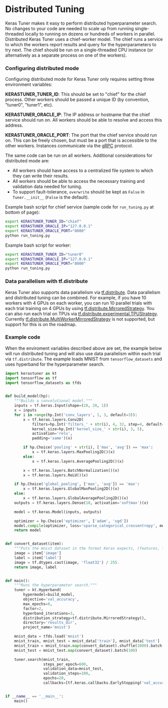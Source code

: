 # Distributed Tuning

Keras Tuner makes it easy to perform distributed hyperparameter search. No changes to your code are needed to scale up from running single-threaded locally to running on dozens or hundreds of workers in parallel. Distributed Keras Tuner uses a chief-worker model. The chief runs a service to which the workers report results and query for the hyperparameters to try next. The chief should be run on a single-threaded CPU instance (or alternatively as a separate process on one of the workers).

### Configuring distributed mode

Configuring distributed mode for Keras Tuner only requires setting three environment variables:

**KERASTUNER_TUNER_ID**: This should be set to "chief" for the chief process. Other workers should be passed a unique ID (by convention, "tuner0", "tuner1", etc).

**KERASTUNER_ORACLE_IP**: The IP address or hostname that the chief service should run on. All workers should be able to resolve and access this address.

**KERASTUNER_ORACLE_PORT**: The port that the chief service should run on. This can be freely chosen, but must be a port that is accessible to the other workers. Instances communicate via the [gRPC](https://www.grpc.io) protocol.

The same code can be run on all workers. Additional considerations for distributed mode are:

- All workers should have access to a centralized file system to which they can write their results.
- All workers should be able to access the necessary training and validation data needed for tuning.
- To support fault-tolerance, `overwrite` should be kept as `False` in `Tuner.__init__` (`False` is the default).

Example bash script for chief service (sample code for `run_tuning.py` at bottom of page):

```bash
export KERASTUNER_TUNER_ID="chief"
export KERASTUNER_ORACLE_IP="127.0.0.1"
export KERASTUNER_ORACLE_PORT="8000"
python run_tuning.py
```

Example bash script for worker:

```bash
export KERASTUNER_TUNER_ID="tuner0"
export KERASTUNER_ORACLE_IP="127.0.0.1"
export KERASTUNER_ORACLE_PORT="8000"
python run_tuning.py
```

### Data parallelism with tf.distribute

Keras Tuner also supports data parallelism via [tf.distribute](https://www.tensorflow.org/tutorials/distribute/keras). Data parallelism and distributed tuning can be combined. For example, if you have 10 workers with 4 GPUs on each worker, you can run 10 parallel trials with each trial training on 4 GPUs by using [tf.distribute.MirroredStrategy](https://www.tensorflow.org/api_docs/python/tf/distribute/MirroredStrategy). You can also run each trial on TPUs via [tf.distribute.experimental.TPUStrategy](https://www.tensorflow.org/api_docs/python/tf/distribute/experimental/TPUStrategy). Currently [tf.distribute.MultiWorkerMirroredStrategy](https://www.tensorflow.org/api_docs/python/tf/distribute/experimental/MultiWorkerMirroredStrategy) is not supported, but support for this is on the roadmap.


### Example code

When the enviroment variables described above are set, the example below will run distributed tuning and will also use data parallelism within each trial via `tf.distribute`. The example loads MNIST from `tensorflow_datasets` and uses hyperband for the hyperparameter search.


```python
import kerastuner as kt
import tensorflow as tf
import tensorflow_datasets as tfds


def build_model(hp):
    """Builds a convolutional model."""
    inputs = tf.keras.Input(shape=(28, 28, 1))
    x = inputs
    for i in range(hp.Int('conv_layers', 1, 3, default=3)):
        x = tf.keras.layers.Conv2D(
            filters=hp.Int('filters_' + str(i), 4, 32, step=4, default=8),
            kernel_size=hp.Int('kernel_size_' + str(i), 3, 5),
            activation='relu',
            padding='same')(x)

        if hp.Choice('pooling' + str(i), ['max', 'avg']) == 'max':
            x = tf.keras.layers.MaxPooling2D()(x)
        else:
            x = tf.keras.layers.AveragePooling2D()(x)

        x = tf.keras.layers.BatchNormalization()(x)
        x = tf.keras.layers.ReLU()(x)

    if hp.Choice('global_pooling', ['max', 'avg']) == 'max':
        x = tf.keras.layers.GlobalMaxPooling2D()(x)
    else:
        x = tf.keras.layers.GlobalAveragePooling2D()(x)
    outputs = tf.keras.layers.Dense(10, activation='softmax')(x)

    model = tf.keras.Model(inputs, outputs)

    optimizer = hp.Choice('optimizer', ['adam', 'sgd'])
    model.compile(optimizer, loss='sparse_categorical_crossentropy', metrics=['accuracy'])
    return model


def convert_dataset(item):
    """Puts the mnist dataset in the format Keras expects, (features, labels)."""
    image = item['image']
    label = item['label']
    image = tf.dtypes.cast(image, 'float32') / 255.
    return image, label


def main():
    """Runs the hyperparameter search."""
    tuner = kt.Hyperband(
        hypermodel=build_model,
        objective='val_accuracy',
        max_epochs=8,
        factor=2,
        hyperband_iterations=3,
        distribution_strategy=tf.distribute.MirroredStrategy(),
        directory='results_dir',
        project_name='mnist')

    mnist_data = tfds.load('mnist')
    mnist_train, mnist_test = mnist_data['train'], mnist_data['test']
    mnist_train = mnist_train.map(convert_dataset).shuffle(1000).batch(100).repeat()
    mnist_test = mnist_test.map(convert_dataset).batch(100)

    tuner.search(mnist_train,
                 steps_per_epoch=600,
                 validation_data=mnist_test,
                 validation_steps=100,
                 epochs=20,
                 callbacks=[tf.keras.callbacks.EarlyStopping('val_accuracy')])


if __name__ == '__main__':
    main()
```
